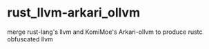# rust_llvm-arkari_ollvm
 merge rust-lang's llvm and KomiMoe's Arkari-ollvm to produce rustc obfuscated llvm
